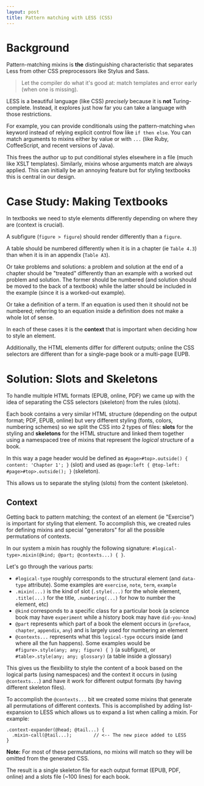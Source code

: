 ```yaml
---
layout: post
title: Pattern matching with LESS (CSS)
---
```


# Background

Pattern-matching mixins is **the** distinguishing characteristic that separates Less from other CSS preprocessors like Stylus and Sass.

> Let the compiler do what it's good at: match templates and error early (when one is missing).

LESS is a beautiful language (like CSS) _precisely_ because it is **not** Turing-complete.
Instead, it explores just how far you can take a language with those restrictions.

For example, you can provide conditionals using the pattern-matching `when` keyword instead of relying explicit control flow like `if then else`. You can match arguments to mixins either by value or with `...` (like Ruby, CoffeeScript, and recent versions of Java).

This frees the author up to put conditional styles elsewhere in a file (much like XSLT templates). Similarly, mixins whose arguments match are always applied. This can initially be an annoying feature but for styling textbooks this is central in our design.

# Case Study: Making Textbooks

In textbooks we need to style elements differently depending on where they are (context is crucial).

A subfigure (`figure > figure`) should render differently than a `figure`.

A table should be numbered differently when it is in a chapter (ie `Table 4.3`) than when it is in an appendix (`Table A3`).

Or take problems and solutions: a problem and solution at the end of a chapter should be "treated" differently than an example with a worked out problem and solution. The former should be numbered (and solution should be moved to the back of a textbook) while the latter should be included in the example (since it is a worked-out example).

Or take a definition of a term. If an equation is used then it should not be numbered; referring to an equation inside a definition does not make a whole lot of sense.

In each of these cases it is the **context** that is important when deciding how to style an element.

Additionally, the HTML elements differ for different outputs; online the CSS selectors are different than for a single-page book or a multi-page EUPB.

# Solution: Slots and Skeletons

To handle multiple HTML formats (EPUB, online, PDF) we came up with the idea of separating the CSS selectors (skeleton) from the rules (slots).

Each book contains a very similar HTML structure (depending on the output format; PDF, EPUB, online) but very different styling (fonts, colors, numbering schemes) so we split the CSS into 2 types of files: **slots** for the styling and **skeletons** for the HTML structure and linked them together using a namespaced tree of mixins that represent the _logical_ structure of a book.

In this way a page header would be defined as `#page>#top>.outside() { content: 'Chapter 1'; }` (slot) and used as `@page:left { @top-left: #page>#top>.outside(); }` (skeleton).

This allows us to separate the styling (slots) from the content (skeleton).

## Context

Getting back to pattern matching; the context of an element (ie "Exercise") is important for styling that element.
To accomplish this, we created rules for defining mixins and special "generators" for all the possible permutations of contexts.

In our system a mixin has roughly the following signature: `#logical-type>.mixin(@kind; @part; @contexts...) { }`.

Let's go through the various parts:

- `#logical-type` roughly corresponds to the structural element (and `data-type` attribute). Some examples are `exercise`, `note`, `term`, `example`
- `.mixin(...)` is the kind of slot (`.style(...)` for the whole element, `.title(...)` for the title, `.numbering(...)` for how to number the element, etc)
- `@kind` corresponds to a specific class for a particular book (a science book may have `experiment` while a history book may have `did-you-know`)
- `@part` represents which part of a book the element occurs in (`preface`, `chapter`, `appendix`, `any`) and is largely used for numbering an element
- `@contexts...` represents what this `logical-type` occurs inside (and where all the fun happens). Some examples would be `#figure>.style(any; any; figure) { }` (a subfigure), or `#table>.style(any; any; glossary)` (a table inside a glossary)


This gives us the flexibility to style the content of a book based on the logical parts (using namespaces) and the context it occurs in (using `@contexts...`) and have it work for different output formats (by having different skeleton files).

To accomplish the `@contexts...` bit we created some mixins that generate all permutations of different contexts. This is accomplished by adding list-expansion to LESS which allows us to expand a list when calling a mixin. For example:

    .context-expander(@head; @tail...) {
      .mixin-call(@tail...);        // <-- The new piece added to LESS
    }

**Note:** For most of these permutations, no mixins will match so they will be omitted from the generated CSS.

The result is a single skeleton file for each output format (EPUB, PDF, online) and a slots file (~100 lines) for each book.

